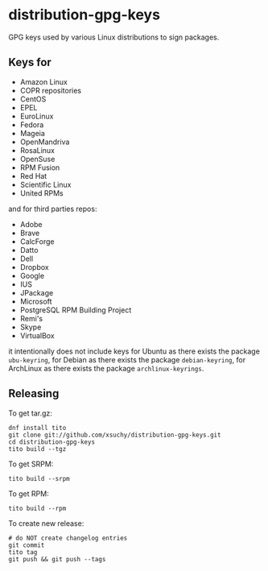 # distribution-gpg-keys

GPG keys used by various Linux distributions to sign packages.

## Keys for

 * Amazon Linux
 * COPR repositories
 * CentOS
 * EPEL
 * EuroLinux
 * Fedora
 * Mageia
 * OpenMandriva
 * RosaLinux
 * OpenSuse
 * RPM Fusion
 * Red Hat
 * Scientific Linux
 * United RPMs

and for third parties repos:

 * Adobe
 * Brave
 * CalcForge
 * Datto
 * Dell
 * Dropbox
 * Google
 * IUS
 * JPackage
 * Microsoft
 * PostgreSQL RPM Building Project
 * Remi's
 * Skype
 * VirtualBox

it intentionally does not include keys for Ubuntu as there exists the package `ubu-keyring`, for Debian as there exists the package `debian-keyring`, for ArchLinux as there exists the package `archlinux-keyrings`.

## Releasing

To get tar.gz:

    dnf install tito
    git clone git://github.com/xsuchy/distribution-gpg-keys.git
    cd distribution-gpg-keys
    tito build --tgz

To get SRPM:

    tito build --srpm

To get RPM:

    tito build --rpm

To create new release:

    # do NOT create changelog entries
    git commit
    tito tag
    git push && git push --tags
